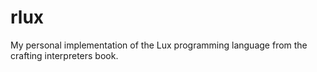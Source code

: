 # rlux


My personal implementation of the Lux programming language from the crafting interpreters book.

